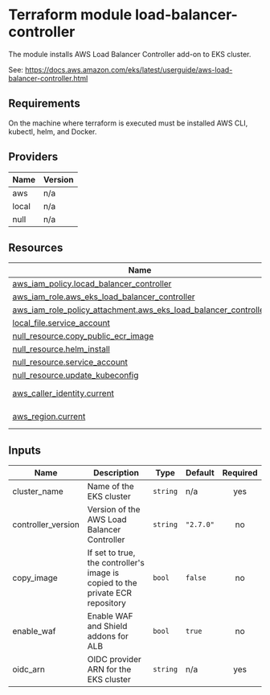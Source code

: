 <!-- BEGIN_TF_DOCS -->
# Terraform module load-balancer-controller

The module installs AWS Load Balancer Controller add-on to EKS cluster.

See: https://docs.aws.amazon.com/eks/latest/userguide/aws-load-balancer-controller.html

## Requirements

On the machine where terraform is executed must be installed AWS CLI, kubectl, helm, and Docker.

## Providers

| Name | Version |
|------|---------|
| aws | n/a |
| local | n/a |
| null | n/a |

## Resources

| Name | Type |
|------|------|
| [aws_iam_policy.locad_balancer_controller](https://registry.terraform.io/providers/hashicorp/aws/latest/docs/resources/iam_policy) | resource |
| [aws_iam_role.aws_eks_load_balancer_controller](https://registry.terraform.io/providers/hashicorp/aws/latest/docs/resources/iam_role) | resource |
| [aws_iam_role_policy_attachment.aws_eks_load_balancer_controller](https://registry.terraform.io/providers/hashicorp/aws/latest/docs/resources/iam_role_policy_attachment) | resource |
| [local_file.service_account](https://registry.terraform.io/providers/hashicorp/local/latest/docs/resources/file) | resource |
| [null_resource.copy_public_ecr_image](https://registry.terraform.io/providers/hashicorp/null/latest/docs/resources/resource) | resource |
| [null_resource.helm_install](https://registry.terraform.io/providers/hashicorp/null/latest/docs/resources/resource) | resource |
| [null_resource.service_account](https://registry.terraform.io/providers/hashicorp/null/latest/docs/resources/resource) | resource |
| [null_resource.update_kubeconfig](https://registry.terraform.io/providers/hashicorp/null/latest/docs/resources/resource) | resource |
| [aws_caller_identity.current](https://registry.terraform.io/providers/hashicorp/aws/latest/docs/data-sources/caller_identity) | data source |
| [aws_region.current](https://registry.terraform.io/providers/hashicorp/aws/latest/docs/data-sources/region) | data source |

## Inputs

| Name | Description | Type | Default | Required |
|------|-------------|------|---------|:--------:|
| cluster_name | Name of the EKS cluster | `string` | n/a | yes |
| controller_version | Version of the AWS Load Balancer Controller | `string` | `"2.7.0"` | no |
| copy_image | If set to true, the controller's image is copied to the private ECR repository | `bool` | `false` | no |
| enable_waf | Enable WAF and Shield addons for ALB | `bool` | `true` | no |
| oidc_arn | OIDC provider ARN for the EKS cluster | `string` | n/a | yes |
<!-- END_TF_DOCS -->